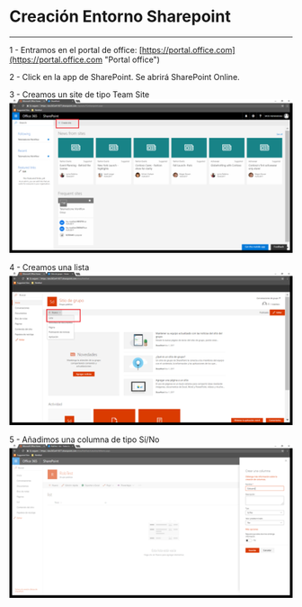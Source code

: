 # Creación Entorno Sharepoint

----------

1 - Entramos en el portal de office: [https://portal.office.com](https://portal.office.com "Portal office")
    
2 - Click en la app de SharePoint. Se abrirá SharePoint Online.

3 - Creamos un site de tipo Team Site  
![alt text](../media/Sharepoint/CreateSite.png)
        
4 - Creamos una lista  
![alt text2](../media/Sharepoint/CreateList.png)         

5 - Añadimos una columna de tipo Sí/No  
![alt text3](../media/Sharepoint/CreateColumn.png)         
